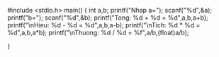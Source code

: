 #include <stdio.h>
main()
{
 int a,b;
 printf("Nhap a=");
 scanf("%d",&a);
 printf("b=");
 scanf("%d",&b);
 printf("Tong: %d + %d = %d",a,b,a+b);
 printf("\nHieu: %d - %d = %d",a,b,a-b);
 printf("\nTich: %d * %d = %d",a,b,a*b);
 printf("\nThuong: %d / %d = %f",a/b,(float)a/b);

}
